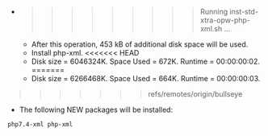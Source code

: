 * >>>>>>>>> Running inst-std-xtra-opw-php-xml.sh ...
  * After this operation, 453 kB of additional disk space will be used.
  * Install php-xml.
<<<<<<< HEAD
  * Disk size = 6046324K. Space Used = 672K. Runtime = 00:00:00:02.
=======
  * Disk size = 6266468K. Space Used = 664K. Runtime = 00:00:00:03.
>>>>>>> refs/remotes/origin/bullseye
  * The following NEW packages will be installed:
  ```bash
php7.4-xml php-xml
  ```
